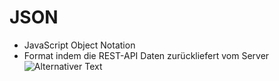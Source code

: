 # JSON
- JavaScript Object Notation
- Format indem die REST-API Daten zurückliefert vom Server
![Alternativer Text](/lib/img/json.jpg)

